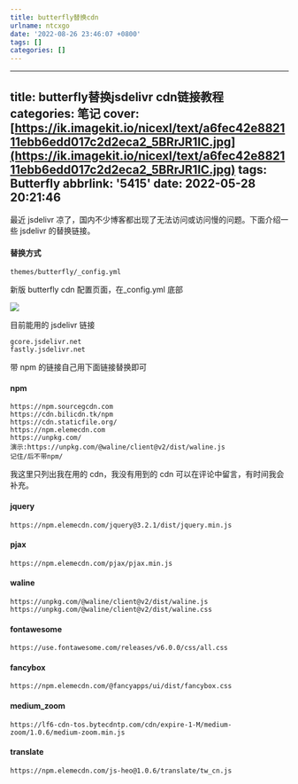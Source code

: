 ```yaml
---
title: butterfly替换cdn
urlname: ntcxgo
date: '2022-08-26 23:46:07 +0800'
tags: []
categories: []
---
```


---

title: butterfly替换jsdelivr cdn链接教程
categories: 笔记
cover: [https://ik.imagekit.io/nicexl/text/a6fec42e882111ebb6edd017c2d2eca2_5BRrJR1IC.jpg](https://ik.imagekit.io/nicexl/text/a6fec42e882111ebb6edd017c2d2eca2_5BRrJR1IC.jpg)
tags: Butterfly
abbrlink: '5415'
date: 2022-05-28 20:21:46
---

最近 jsdelivr 凉了，国内不少博客都出现了无法访问或访问慢的问题。下面介绍一些 jsdelivr 的替换链接。

#### 替换方式

```
themes/butterfly/_config.yml
```

新版 butterfly cdn 配置页面，在\_config.yml 底部

![](https://ik.imagekit.io/nicexl/text/57822202270702.jpg#crop=0&crop=0&crop=1&crop=1&id=Eaamc&originHeight=634&originWidth=1018&originalType=binary∶=1&rotation=0&showTitle=false&status=done&style=none&title=)

目前能用的 jsdelivr 链接

```
gcore.jsdelivr.net
fastly.jsdelivr.net
```

带 npm 的链接自己用下面链接替换即可

#### npm

```
https://npm.sourcegcdn.com
https://cdn.bilicdn.tk/npm
https://cdn.staticfile.org/
https://npm.elemecdn.com
https://unpkg.com/
演示:https://unpkg.com/@waline/client@v2/dist/waline.js
记住/后不带npm/
```

我这里只列出我在用的 cdn，我没有用到的 cdn 可以在评论中留言，有时间我会补充。

#### jquery

```
https://npm.elemecdn.com/jquery@3.2.1/dist/jquery.min.js
```

#### pjax

```
https://npm.elemecdn.com/pjax/pjax.min.js
```

#### waline

```
https://unpkg.com/@waline/client@v2/dist/waline.js
https://unpkg.com/@waline/client@v2/dist/waline.css
```

#### fontawesome

```
https://use.fontawesome.com/releases/v6.0.0/css/all.css
```

#### fancybox

```
https://npm.elemecdn.com/@fancyapps/ui/dist/fancybox.css
```

#### medium_zoom

```
https://lf6-cdn-tos.bytecdntp.com/cdn/expire-1-M/medium-zoom/1.0.6/medium-zoom.min.js
```

#### translate

```
https://npm.elemecdn.com/js-heo@1.0.6/translate/tw_cn.js
```
